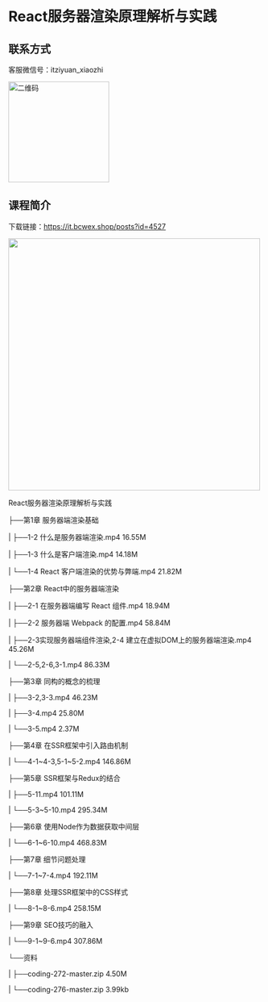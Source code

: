 # React服务器渲染原理解析与实践

## 联系方式

客服微信号：itziyuan_xiaozhi

<img src="https://ziyuanyun.oss-cn-guangzhou.aliyuncs.com/common/20240614073449/666b82192834a.jpg" width="200" height="200" alt="二维码">

## 课程简介

下载链接：https://it.bcwex.shop/posts?id=4527

<img src="https://ziyuanyun.oss-cn-guangzhou.aliyuncs.com/yun/20241023073011/671835833d556.jpg" width="500" alt="">

  

 React服务器渲染原理解析与实践

 ├──第1章 服务器端渲染基础

 | ├──1-2 什么是服务器端渲染.mp4 16.55M

 | ├──1-3 什么是客户端渲染.mp4 14.18M

 | └──1-4 React 客户端渲染的优势与弊端.mp4 21.82M

 ├──第2章 React中的服务器端渲染

 | ├──2-1 在服务器端编写 React 组件.mp4 18.94M

 | ├──2-2 服务器端 Webpack 的配置.mp4 58.84M

 | ├──2-3实现服务器端组件渲染,2-4 建立在虚拟DOM上的服务器端渲染.mp4 45.26M

 | └──2-5,2-6,3-1.mp4 86.33M

 ├──第3章 同构的概念的梳理

 | ├──3-2,3-3.mp4 46.23M

 | ├──3-4.mp4 25.80M

 | └──3-5.mp4 2.37M

 ├──第4章 在SSR框架中引入路由机制

 | └──4-1~4-3,5-1~5-2.mp4 146.86M

 ├──第5章 SSR框架与Redux的结合

 | ├──5-11.mp4 101.11M

 | └──5-3~5-10.mp4 295.34M

 ├──第6章 使用Node作为数据获取中间层

 | └──6-1~6-10.mp4 468.83M

 ├──第7章 细节问题处理

 | └──7-1~7-4.mp4 192.11M

 ├──第8章 处理SSR框架中的CSS样式

 | └──8-1~8-6.mp4 258.15M

 ├──第9章 SEO技巧的融入

 | └──9-1~9-6.mp4 307.86M

 └──资料

 | ├──coding-272-master.zip 4.50M

 | └──coding-276-master.zip 3.99kb

  